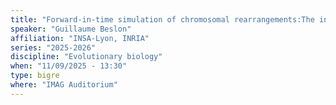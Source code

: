 ```yaml
---
title: "Forward-in-time simulation of chromosomal rearrangements:The invisible backbone that sustains long-term adaptation"
speaker: "Guillaume Beslon"
affiliation: "INSA-Lyon, INRIA"
series: "2025-2026"
discipline: "Evolutionary biology"
when: "11/09/2025 - 13:30"
type: bigre
where: "IMAG Auditorium"
---
```

